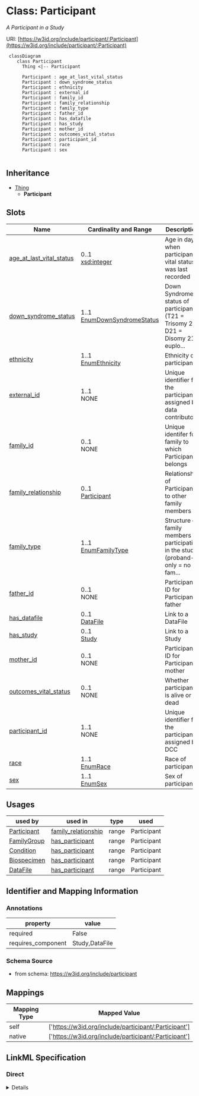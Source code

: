 # Class: Participant
_A Participant in a Study_





URI: [https://w3id.org/include/participant/:Participant](https://w3id.org/include/participant/:Participant)




```mermaid
 classDiagram
    class Participant
      Thing <|-- Participant
      
      Participant : age_at_last_vital_status
      Participant : down_syndrome_status
      Participant : ethnicity
      Participant : external_id
      Participant : family_id
      Participant : family_relationship
      Participant : family_type
      Participant : father_id
      Participant : has_datafile
      Participant : has_study
      Participant : mother_id
      Participant : outcomes_vital_status
      Participant : participant_id
      Participant : race
      Participant : sex
      
```





## Inheritance
* [Thing](Thing.md)
    * **Participant**



## Slots

| Name | Cardinality and Range  | Description  |
| ---  | ---  | --- |
| [age_at_last_vital_status](age_at_last_vital_status.md) | 0..1 <br/> [xsd:integer](xsd:integer)  | Age in days when participant's vital status was last recorded  |
| [down_syndrome_status](down_syndrome_status.md) | 1..1 <br/> [EnumDownSyndromeStatus](EnumDownSyndromeStatus.md)  | Down Syndrome status of participant (T21 = Trisomy 21; D21 = Disomy 21, euplo...  |
| [ethnicity](ethnicity.md) | 1..1 <br/> [EnumEthnicity](EnumEthnicity.md)  | Ethnicity of participant  |
| [external_id](external_id.md) | 1..1 <br/> NONE  | Unique identifier for the participant, assigned by data contributor  |
| [family_id](family_id.md) | 0..1 <br/> NONE  | Unique identifer for family to which Participant belongs  |
| [family_relationship](family_relationship.md) | 0..1 <br/> [Participant](Participant.md)  | Relationship of Participant to other family members  |
| [family_type](family_type.md) | 1..1 <br/> [EnumFamilyType](EnumFamilyType.md)  | Structure of family members participating in the study (proband-only = no fam...  |
| [father_id](father_id.md) | 0..1 <br/> NONE  | Participant ID for Participant's father  |
| [has_datafile](has_datafile.md) | 0..1 <br/> [DataFile](DataFile.md)  | Link to a DataFile  |
| [has_study](has_study.md) | 0..1 <br/> [Study](Study.md)  | Link to a Study  |
| [mother_id](mother_id.md) | 0..1 <br/> NONE  | Participant ID for Participant's mother  |
| [outcomes_vital_status](outcomes_vital_status.md) | 0..1 <br/> NONE  | Whether participant is alive or dead  |
| [participant_id](participant_id.md) | 1..1 <br/> NONE  | Unique identifier for the participant, assigned by DCC  |
| [race](race.md) | 1..1 <br/> [EnumRace](EnumRace.md)  | Race of participant  |
| [sex](sex.md) | 1..1 <br/> [EnumSex](EnumSex.md)  | Sex of participant  |


## Usages


| used by | used in | type | used |
| ---  | --- | --- | --- |
| [Participant](Participant.md) | [family_relationship](family_relationship.md) | range | Participant |
| [FamilyGroup](FamilyGroup.md) | [has_participant](has_participant.md) | range | Participant |
| [Condition](Condition.md) | [has_participant](has_participant.md) | range | Participant |
| [Biospecimen](Biospecimen.md) | [has_participant](has_participant.md) | range | Participant |
| [DataFile](DataFile.md) | [has_participant](has_participant.md) | range | Participant |



## Identifier and Mapping Information





### Annotations

| property | value |
| --- | --- |
| required | False |
| requires_component | Study,DataFile |




### Schema Source


* from schema: https://w3id.org/include/participant







## Mappings

| Mapping Type | Mapped Value |
| ---  | ---  |
| self | ['https://w3id.org/include/participant/:Participant'] |
| native | ['https://w3id.org/include/participant/:Participant'] |


## LinkML Specification

<!-- TODO: investigate https://stackoverflow.com/questions/37606292/how-to-create-tabbed-code-blocks-in-mkdocs-or-sphinx -->

### Direct

<details>
```yaml
name: Participant
definition_uri: include:Participant
annotations:
  required:
    tag: required
    value: 'False'
  requires_component:
    tag: requires_component
    value: Study,DataFile
description: A Participant in a Study
title: Participant
from_schema: https://w3id.org/include/participant
rank: 1000
is_a: Thing
slots:
- age_at_last_vital_status
- down_syndrome_status
- ethnicity
- external_id
- family_id
- family_relationship
- family_type
- father_id
- has_datafile
- has_study
- mother_id
- outcomes_vital_status
- participant_id
- race
- sex

```
</details>

### Induced

<details>
```yaml
name: Participant
definition_uri: include:Participant
annotations:
  required:
    tag: required
    value: 'False'
  requires_component:
    tag: requires_component
    value: Study,DataFile
description: A Participant in a Study
title: Participant
from_schema: https://w3id.org/include/participant
rank: 1000
is_a: Thing
attributes:
  age_at_last_vital_status:
    name: age_at_last_vital_status
    definition_uri: include:age_at_last_vital_status
    description: Age in days when participant's vital status was last recorded
    title: Age At Last Vital Status
    from_schema: https://w3id.org/include/participant
    rank: 1000
    alias: age_at_last_vital_status
    owner: Participant
    domain_of:
    - Participant
    range: integer
  down_syndrome_status:
    name: down_syndrome_status
    definition_uri: include:down_syndrome_status
    description: Down Syndrome status of participant (T21 = Trisomy 21; D21 = Disomy
      21, euploid)
    title: Down Syndrome Status
    from_schema: https://w3id.org/include/participant
    rank: 1000
    alias: down_syndrome_status
    owner: Participant
    domain_of:
    - Participant
    range: enum_down_syndrome_status
    required: true
  ethnicity:
    name: ethnicity
    definition_uri: include:ethnicity
    description: Ethnicity of participant
    title: Ethnicity
    from_schema: https://w3id.org/include/participant
    rank: 1000
    alias: ethnicity
    owner: Participant
    domain_of:
    - Participant
    range: enum_ethnicity
    required: true
  external_id:
    name: external_id
    definition_uri: include:external_id
    description: Unique identifier for the participant, assigned by data contributor
    title: External Id
    from_schema: https://w3id.org/include/participant
    rank: 1000
    alias: external_id
    owner: Participant
    domain_of:
    - Participant
    required: true
  family_id:
    name: family_id
    definition_uri: include:family_id
    description: Unique identifer for family to which Participant belongs
    title: Family Id
    from_schema: https://w3id.org/include/participant
    rank: 1000
    alias: family_id
    owner: Participant
    domain_of:
    - Participant
  family_relationship:
    name: family_relationship
    definition_uri: include:family_relationship
    description: Relationship of Participant to other family members
    title: Family Relationship
    from_schema: https://w3id.org/include/participant
    rank: 1000
    alias: family_relationship
    owner: Participant
    domain_of:
    - Participant
    range: Participant
  family_type:
    name: family_type
    definition_uri: include:family_type
    description: Structure of family members participating in the study (proband-only
      = no family members participating; duo = proband + parent; trio = proband +
      2 parents; trio+ = proband + 2 parents + other relatives)
    title: Family Type
    from_schema: https://w3id.org/include/participant
    rank: 1000
    alias: family_type
    owner: Participant
    domain_of:
    - Participant
    range: enum_family_type
    required: true
  father_id:
    name: father_id
    definition_uri: include:father_id
    description: Participant ID for Participant's father
    title: Father Id
    from_schema: https://w3id.org/include/participant
    rank: 1000
    alias: father_id
    owner: Participant
    domain_of:
    - Participant
  has_datafile:
    name: has_datafile
    definition_uri: include:has_datafile
    description: Link to a DataFile
    title: Has Datafile
    from_schema: https://w3id.org/include/assay
    rank: 1000
    alias: has_datafile
    owner: Participant
    domain_of:
    - Participant
    - Biospecimen
    range: DataFile
  has_study:
    name: has_study
    definition_uri: include:has_study
    description: Link to a Study
    title: Has Study
    from_schema: https://w3id.org/include/participant
    rank: 1000
    alias: has_study
    owner: Participant
    domain_of:
    - Participant
    - Biospecimen
    - DataFile
    range: Study
  mother_id:
    name: mother_id
    definition_uri: include:mother_id
    description: Participant ID for Participant's mother
    title: Mother Id
    from_schema: https://w3id.org/include/participant
    rank: 1000
    alias: mother_id
    owner: Participant
    domain_of:
    - Participant
  outcomes_vital_status:
    name: outcomes_vital_status
    definition_uri: include:outcomes_vital_status
    description: Whether participant is alive or dead
    title: Outcomes Vital Status
    from_schema: https://w3id.org/include/participant
    rank: 1000
    alias: outcomes_vital_status
    owner: Participant
    domain_of:
    - Participant
  participant_id:
    name: participant_id
    definition_uri: include:participant_id
    description: Unique identifier for the participant, assigned by DCC
    title: Participant Id
    from_schema: https://w3id.org/include/participant
    rank: 1000
    alias: participant_id
    owner: Participant
    domain_of:
    - Participant
    - DataFile
    required: true
  race:
    name: race
    definition_uri: include:race
    description: Race of participant
    title: Race
    from_schema: https://w3id.org/include/participant
    rank: 1000
    alias: race
    owner: Participant
    domain_of:
    - Participant
    range: enum_race
    required: true
  sex:
    name: sex
    definition_uri: include:sex
    description: Sex of participant
    title: Sex
    from_schema: https://w3id.org/include/participant
    rank: 1000
    alias: sex
    owner: Participant
    domain_of:
    - Participant
    range: enum_sex
    required: true

```
</details>
